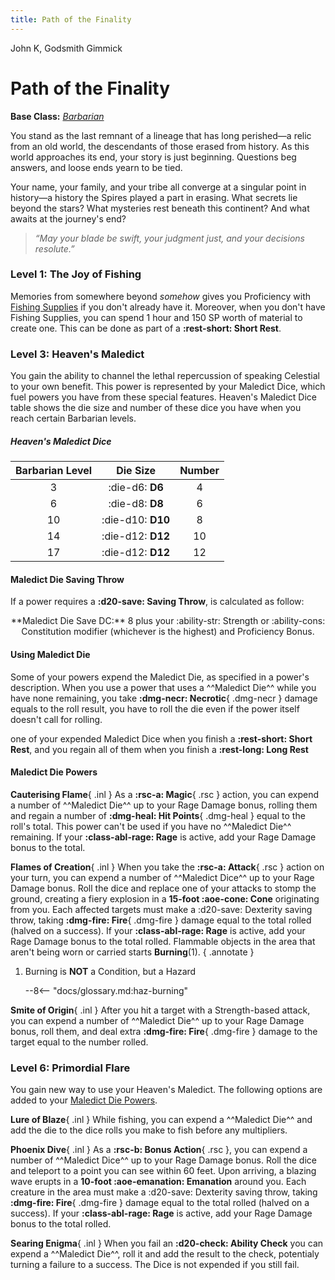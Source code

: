 ```yaml
---
title: Path of the Finality
---
```


<p style="display:none">

John K, Godsmith Gimmick

</p>

# Path of the Finality

**Base Class:** *[Barbarian](../../class/barbarian/index.md)*

You stand as the last remnant of a lineage that has long perished—a relic from an old world, the descendants of those erased from history. As this world approaches its end, your story is just beginning. Questions beg answers, and loose ends yearn to be tied.

Your name, your family, and your tribe all converge at a singular point in history—a history the Spires played a part in erasing. What secrets lie beyond the stars? What mysteries rest beneath this continent? And what awaits at the journey's end?

> *“May your blade be swift, your judgment just, and your decisions resolute.”*

### Level 1: The Joy of Fishing

Memories from somewhere beyond *somehow* gives you Proficiency with [Fishing Supplies](../../equipment/tools/other-tools.md#fishings-supplies) if you don't already have it. Moreover, when you don't have Fishing Supplies, you can spend 1 hour and 150 SP worth of material to create one. This can be done as part of a **:rest-short: Short Rest**.

### Level 3: Heaven's Maledict

You gain the ability to channel the lethal repercussion of speaking Celestial to your own benefit. This power is represented by your Maledict Dice, which fuel powers you have from these special features. Heaven's Maledict Dice table shows the die size and number of these dice you have when you reach certain Barbarian levels.

##### Heaven's Maledict Dice

| Barbarian Level | Die Size | Number |
|:-:|:-:|:-:|
| 3 | :die-d6: **D6** | 4 |
| 6 | :die-d8: **D8** | 6 |
| 10 | :die-d10: **D10** | 8 |
| 14 | :die-d12: **D12** | 10 |
| 17 | :die-d12: **D12** | 12 |

#### Maledict Die Saving Throw  

If a power requires a **:d20-save: Saving Throw**, is calculated as follow:

<center>
**Maledict Die Save DC:** 8 plus your :ability-str: Strength or :ability-cons: Constitution modifier (whichever is the highest) and Proficiency Bonus.
</center>

#### Using Maledict Die

Some of your powers expend the Maledict Die, as specified in a power's description. When you use a power that uses a ^^Maledict Die^^ while you have none remaining, you take **:dmg-necr: Necrotic**{ .dmg-necr } damage equals to the roll result, you have to roll the die even if the power itself doesn't call for rolling. 

one of your expended Maledict Dice when you finish a **:rest-short: Short Rest**, and you regain all of them when you finish a **:rest-long: Long Rest**

#### Maledict Die Powers

**Cauterising Flame**{ .inl } As a **:rsc-a: Magic**{ .rsc } action, you can expend a number of ^^Maledict Die^^ up to your Rage Damage bonus, rolling them and regain a number of **:dmg-heal: Hit Points**{ .dmg-heal } equal to the roll's total. This power can't be used if you have no ^^Maledict Die^^ remaining. If your **:class-abl-rage: Rage** is active, add your Rage Damage bonus to the total.

**Flames of Creation**{ .inl } When you take the **:rsc-a: Attack**{ .rsc } action on your turn, you can expend a number of ^^Maledict Dice^^ up to your Rage Damage bonus. Roll the dice and replace one of your attacks to stomp the ground, creating a fiery explosion in a **15-foot :aoe-cone: Cone** originating from you. Each affected targets must make a :d20-save: Dexterity saving throw, taking **:dmg-fire: Fire**{ .dmg-fire } damage equal to the total rolled (halved on a success). If your **:class-abl-rage: Rage** is active, add your Rage Damage bonus to the total rolled. Flammable objects in the area that aren't being worn or carried starts **Burning**(1).
{ .annotate }

1. Burning is **NOT** a Condition, but a Hazard
    
    --8<-- "docs/glossary.md:haz-burning"

**Smite of Origin**{ .inl } After you hit a target with a Strength-based attack, you can expend a number of ^^Maledict Die^^ up to your Rage Damage bonus, roll them, and deal extra **:dmg-fire: Fire**{ .dmg-fire } damage to the target equal to the number rolled.

### Level 6: Primordial Flare

You gain new way to use your Heaven's Maledict. The following options are added to your [Maledict Die Powers](#maledict-die-powers).

**Lure of Blaze**{ .inl } While fishing, you can expend a ^^Maledict Die^^ and add the die to the dice rolls you make to fish before any multipliers.

**Phoenix Dive**{ .inl }  As a **:rsc-b: Bonus Action**{ .rsc }, you can expend a number of ^^Maledict Dice^^ up to your Rage Damage bonus. Roll the dice and teleport to a point you can see within 60 feet. Upon arriving, a blazing wave erupts in a **10-foot :aoe-emanation: Emanation** around you. Each creature in the area must make a :d20-save: Dexterity saving throw, taking **:dmg-fire: Fire**{ .dmg-fire } damage equal to the total rolled (halved on a success). If your **:class-abl-rage: Rage** is active, add your Rage Damage bonus to the total rolled.

**Searing Enigma**{ .inl }  When you fail an **:d20-check: Ability Check** you can expend a ^^Maledict Die^^, roll it and add the result to the check, potentialy turning a failure to a success. The Dice is not expended if you still fail.

